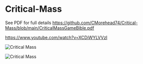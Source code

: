 # Critical-Mass
See PDF for full details
https://github.com/CMorehead74/Critical-Mass/blob/main/CriticalMassGameBible.pdf

https://www.youtube.com/watch?v=XCDiWYLVVzI

![Critical Mass](https://live.staticflickr.com/65535/51373973001_63596573a9_m.jpg)

![Critical Mass](https://live.staticflickr.com/65535/51373973006_325e621399_m.jpg)


